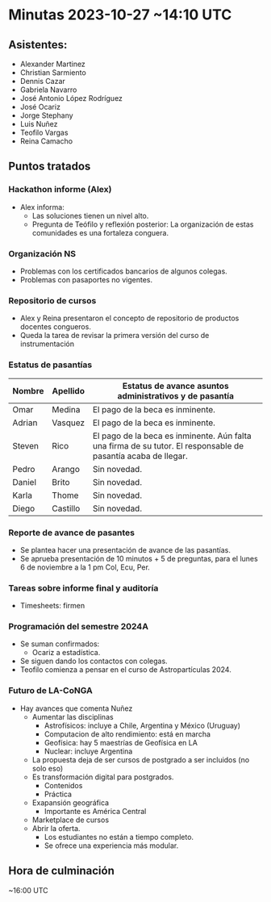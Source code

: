 # Minutas 2023-10-27 ~14:10 UTC

## Asistentes:
* Alexander Martinez
* Christian Sarmiento
* Dennis Cazar
* Gabriela Navarro
* José Antonio López Rodríguez
* José Ocariz
* Jorge Stephany
* Luis Nuñez
* Teofilo Vargas
* Reina Camacho

## Puntos tratados


### Hackathon informe (Alex)
* Alex informa:
    - Las soluciones tienen un nivel alto.
    - Pregunta de Teófilo y reflexión posterior: La organización de estas comunidades es una fortaleza conguera.

### Organización NS
* Problemas con los certificados bancarios de algunos colegas.
* Problemas con pasaportes no vigentes.

### Repositorio de cursos
* Alex y Reina presentaron el concepto de repositorio de productos docentes congueros.
* Queda la tarea de revisar la primera versión del curso de instrumentación

### Estatus de pasantías

| Nombre | Apellido | Estatus de avance asuntos administrativos y de pasantía |
| --- | --- | --- |
| Omar | Medina | El pago de la beca es inminente. |
| Adrian | Vasquez | El pago de la beca es inminente. |
| Steven | Rico | El pago de la beca es inminente. Aún falta una firma de su tutor. El responsable de pasantía acaba de llegar. |
| Pedro | Arango | Sin novedad. |
| Daniel | Brito | Sin novedad. |
| Karla | Thome | Sin novedad. |
| Diego | Castillo | Sin novedad. |
    
### Reporte de avance de pasantes

* Se plantea hacer una presentación de avance de las pasantías.
* Se aprueba presentación de 10 minutos + 5 de preguntas, para el lunes 6 de noviembre a la 1 pm Col, Ecu, Per.

### Tareas sobre informe final y auditoría

* Timesheets: firmen

### Programación del semestre 2024A

* Se suman confirmados:
    * Ocariz a estadística.
* Se siguen dando los contactos con colegas.
* Teofilo comienza a pensar en el curso de Astropartículas 2024.

### Futuro de LA-CoNGA
* Hay avances que comenta Nuñez
    * Aumentar las disciplinas
        * Astrofísicos: incluye a Chile, Argentina y México (Uruguay)
        * Computacion de alto rendimiento: está en marcha
        * Geofísica: hay 5 maestrías de Geofísica en LA
        * Nuclear: incluye Argentina
    * La propuesta deja de ser cursos de postgrado a ser incluidos (no solo eso)
    * Es transformación digital para postgrados.
        * Contenidos
        * Práctica
    * Exapansión geográfica
        * Importante es América Central
    * Marketplace de cursos
    * Abrir la oferta.
        * Los estudiantes no están a tiempo completo.
        * Se ofrece una experiencia más modular.

## Hora de culminación
 ~16:00 UTC

